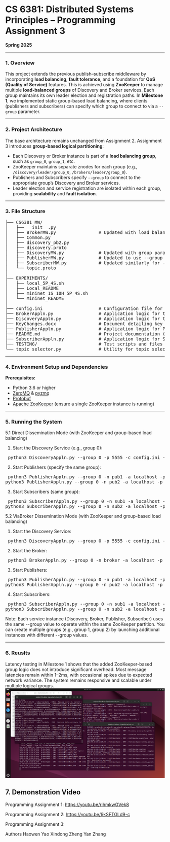# CS 6381: Distributed Systems Principles – Programming Assignment 3

**Spring 2025**

---

### 1. Overview
This project extends the previous publish–subscribe middleware by incorporating **load balancing**, **fault tolerance**, and a foundation for **QoS (Quality of Service)** features. This is achieved using **ZooKeeper** to manage multiple **load-balanced groups** of Discovery and Broker services. Each group maintains its own leader election and registration paths. In **Milestone 1**, we implemented static group-based load balancing, where clients (publishers and subscribers) can specify which group to connect to via a `--group` parameter.

---

### 2. Project Architecture
The base architecture remains unchanged from Assignment 2. Assignment 3 introduces **group-based logical partitioning**:

- Each Discovery or Broker instance is part of a **load balancing group**, such as `group_0`, `group_1`, etc.
- ZooKeeper maintains separate znodes for each group (e.g., `/discovery/leader/group_0`, `/brokers/leader/group_0`).
- Publishers and Subscribers specify `--group` to connect to the appropriate group’s Discovery and Broker services.
- Leader election and service registration are isolated within each group, providing **scalability** and **fault isolation**.

---

### 3. File Structure


<pre lang="markdown">├── CS6381_MW/
│   ├── __init__.py                
│   ├── BrokerMW.py                # Updated with load balancing (group) support
│   ├── Common.py                  
│   ├── discovery_pb2.py           
│   ├── discovery.proto            
│   ├── DiscoveryMW.py             # Updated with group parameter support in configuration/logging
│   ├── PublisherMW.py             # Updated to use --group and listen on /discovery/leader/group_<group_id>
│   ├── SubscriberMW.py            # Updated similarly for --group support
│   └── topic.proto                
│
├── EXPERIMENTS/                   
│   ├── local_5P_4S.sh             
│   ├── Local_README               
│   ├── mininet_1S_10H_5P_4S.sh    
│   └── Mininet_README             
│
├── config.ini                     # Configuration file for Discovery and Dissemination strategies, ZooKeeper hosts, etc.
├── BrokerAppln.py                 # Application logic for the Broker (with load balancing group support)
├── DiscoveryAppln.py              # Application logic for the Discovery Service (with group-based leader election)
├── KeyChanges.docx                # Document detailing key modifications for Assignment 3
├── PublisherAppln.py              # Application logic for Publishers (now accepts --group)
├── README.md                      # Project documentation (this file)
├── SubscriberAppln.py             # Application logic for Subscribers (now accepts --group)
├── TESTING/                       # Test scripts and files
└── topic_selector.py              # Utility for topic selection 
</pre>


---

### 4. Environment Setup and Dependencies
**Prerequisites:**
- Python 3.6 or higher
- [ZeroMQ](http://zeromq.org/) & [pyzmq](https://pypi.org/project/pyzmq/)
- [Protobuf](https://developers.google.com/protocol-buffers)
- [Apache ZooKeeper](https://zookeeper.apache.org/) (ensure a single ZooKeeper instance is running)

---

### 5. Running the System
5.1 Direct Dissemination Mode (with ZooKeeper and group-based load balancing)
1. Start the Discovery Service (e.g., group 0):
<pre lang="markdown"> python3 DiscoveryAppln.py --group 0 -p 5555 -c config.ini -l 10
</pre>
2. Start Publishers (specify the same group):
<pre lang="markdown"> python3 PublisherAppln.py --group 0 -n pub1 -a localhost -p 5577 -T 3 -f 1 -i 100 -c config.ini -l 10
python3 PublisherAppln.py --group 0 -n pub2 -a localhost -p 5578 -T 3 -f 1 -i 100 -c config.ini -l 10
</pre>
3. Start Subscribers (same group):
<pre lang="markdown"> python3 SubscriberAppln.py --group 0 -n sub1 -a localhost -p 5560 -T 3 -c config.ini -l 10 -t -f latency.json
python3 SubscriberAppln.py --group 0 -n sub2 -a localhost -p 5561 -T 3 -c config.ini -l 10 -t -f latency2.json
</pre>

5.2 ViaBroker Dissemination Mode (with ZooKeeper and group-based load balancing)

1. Start the Discovery Service:
<pre lang="markdown"> python3 DiscoveryAppln.py --group 0 -p 5555 -c config.ini -l 10
</pre>

2. Start the Broker:
<pre lang="markdown"> python3 BrokerAppln.py --group 0 -n broker -a localhost -p 5570 -T 3 -c config.ini -l 10
</pre>

3. Start Publishers:
<pre lang="markdown"> python3 PublisherAppln.py --group 0 -n pub1 -a localhost -p 5577 -T 3 -f 1 -i 100 -c config.ini -l 10
python3 PublisherAppln.py --group 0 -n pub2 -a localhost -p 5578 -T 3 -f 1 -i 100 -c config.ini -l 10
</pre>
4. Start Subscribers:
<pre lang="markdown"> python3 SubscriberAppln.py --group 0 -n sub1 -a localhost -p 5560 -T 3 -c config.ini -l 10 -t -f latency.json
python3 SubscriberAppln.py --group 0 -n sub2 -a localhost -p 5561 -T 3 -c config.ini -l 10 -t -f latency2.json
</pre>
Note: Each service instance (Discovery, Broker, Publisher, Subscriber) uses the same --group value to operate within the same ZooKeeper partition. You can create multiple groups (e.g., group 1, group 2) by launching additional instances with different --group values.

---

### 6. Reuslts
Latency testing in Milestone 1 shows that the added ZooKeeper-based group logic does not introduce significant overhead.
Most message latencies remain within 1–2ms, with occasional spikes due to expected network variance. The system remains responsive and scalable under multiple logical groups.
![image](https://github.com/Heartiels/Centralized-Discovery-Multi-Dissemination-Strategy-Publish-Subscribe/blob/main/latency_results/result.png)

## 7. Demonstration Video
Programming Assignment 1: https://youtu.be/rihmkwGVek8

Programming Assignment 2: https://youtu.be/9kSFTGLd9-c

Programming Assignment 3: 

Authors
Haowen Yao
Xindong Zheng
Yan Zhang
















